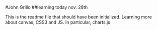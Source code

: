 #John Grillo
##learning today nov. 28th

This is the readme file that should have been initialized.
Learning more about canvas, CSS3 and JS. In particular, charts.js

